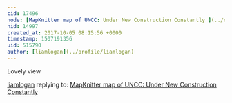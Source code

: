 ```yaml
---
cid: 17496
node: [MapKnitter map of UNCC: Under New Construction Constantly ](../notes/acruz11/10-04-2017/mapknitter-map-of-uncc-under-new-construction-constantly)
nid: 14997
created_at: 2017-10-05 08:15:56 +0000
timestamp: 1507191356
uid: 515790
author: [liamlogan](../profile/liamlogan)
---
```


Lovely view 

[liamlogan](../profile/liamlogan) replying to: [MapKnitter map of UNCC: Under New Construction Constantly ](../notes/acruz11/10-04-2017/mapknitter-map-of-uncc-under-new-construction-constantly)

